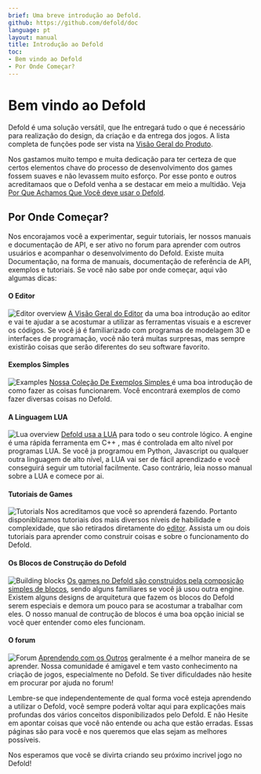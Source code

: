 ```yaml
---
brief: Uma breve introdução ao Defold.
github: https://github.com/defold/doc
language: pt
layout: manual
title: Introdução ao Defold
toc:
- Bem vindo ao Defold
- Por Onde Começar?
---
```


# Bem vindo ao Defold

Defold é uma solução versátil, que lhe entregará tudo o que é necessário para realização do design, da criação e da entrega dos jogos. A lista completa de funções pode ser vista na [Visão Geral do Produto](/product).

Nos gastamos muito tempo e muita dedicação para ter certeza de que certos elementos chave do processo de desenvolvimento dos games fossem suaves e não levassem muito esforço. Por esse ponto e outros acreditamaos que o Defold venha a se destacar em meio a multidão. Veja [Por Que Achamos Que Você deve usar o Defold](/why).

## Por Onde Começar?

Nos encorajamos você a experimentar, seguir tutoriais, ler nossos manuais e documentação de API, e ser ativo no forum para aprender com outros usuários e acompanhar o desenvolvimento do Defold. Existe muita Documentação, na forma de manuais, documentação de referência de API, exemplos e tutoriais. Se você não sabe por onde começar, aqui vão algumas dicas:

#### O Editor
![Editor overview](/manuals/images/introduction/editor.png) [A Visão Geral do Editor](/manuals/editor/) da uma boa introdução ao editor e vai te ajudar a se acostumar a utilizar as ferramentas visuais e a escrever os códigos. Se você já é familiarizado com programas de modelagem 3D e interfaces de programação, você não terá muitas surpresas, mas sempre existirão coisas que serão diferentes do seu software favorito.

#### Exemplos Simples
![Examples](/manuals/images/introduction/examples.jpg) [Nossa Coleção De Exemplos Simples ](/examples/) é uma boa introdução de como fazer as coisas funcionarem. Você encontrará exemplos de como fazer diversas coisas no Defold.

#### A Linguagem LUA
![Lua overview](/manuals/images/introduction/lua.png) [Defold usa a LUA](/manuals/lua/) para todo o seu controle lógico. A engine é uma rápida ferramenta em C++ , mas é controlada em alto nível por programas LUA. Se você ja programou em Python, Javascript ou qualquer outra linguagem de alto nível, a LUA vai ser de fácil aprendizado e você conseguirá seguir um tutorial facilmente. Caso contrário, leia nosso manual sobre a LUA e comece por ai.

#### Tutoriais de Games
![Tutorials](/manuals/images/introduction/tutorials.jpg) Nos acreditamos que você so aprenderá fazendo. Portanto disponiblizamos tutoriais dos mais diversos níveis de habilidade e complexidade, que são retirados diretamente do [editor](/manuals/editor/). Assista um ou dois tutoriais para aprender como construir coisas e sobre o funcionamento do Defold.

#### Os Blocos de Construção do Defold
![Building blocks](/manuals/images/introduction/building_blocks.png) [Os games no Defold são construidos pela composição simples de blocos](/pt/manuals/building-blocks/), sendo alguns familiares se você já usou outra engine. Existem alguns designs de arquitetura que fazem os blocos do Defold serem especiais e demora um pouco para se acostumar a trabalhar com eles. O nosso manual de contrução de blocos é uma boa opção inicial se você quer entender como eles funcionam.

#### O forum
![Forum](/manuals/images/introduction/forum.jpg) [Aprendendo com os Outros](//forum.defold.com/) geralmente é a melhor maneira de se aprender. Nossa comunidade é amigavel e tem vasto conhecimento na criação de jogos, especialmente no Defold. Se tiver dificuldades não hesite em procurar por ajuda no forum!

Lembre-se que independentemente de qual forma você esteja aprendendo a utilizar o Defold, você sempre poderá voltar aqui para explicações mais profundas dos vários conceitos disponibilizados pelo Defold. E não Hesite em apontar coisas que você não entende ou acha que estão erradas. Essas páginas são para você e nos queremos que elas sejam as melhores possíveis.

Nos esperamos que você se divirta criando seu próximo incrivel jogo no Defold!